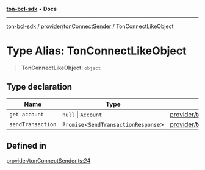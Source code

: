 [**ton-bcl-sdk**](../../../README.md) • **Docs**

***

[ton-bcl-sdk](../../../README.md) / [provider/tonConnectSender](../README.md) / TonConnectLikeObject

# Type Alias: TonConnectLikeObject

> **TonConnectLikeObject**: `object`

## Type declaration

| Name | Type | Defined in |
| ------ | ------ | ------ |
| `get account` | `null` \| `Account` | [provider/tonConnectSender.ts:25](https://github.com/ton-fun-tech/ton-bcl-sdk/blob/7877991181ad2a3357235178011544813b695441/src/provider/tonConnectSender.ts#L25) |
| `sendTransaction` | `Promise`\<`SendTransactionResponse`\> | [provider/tonConnectSender.ts:26](https://github.com/ton-fun-tech/ton-bcl-sdk/blob/7877991181ad2a3357235178011544813b695441/src/provider/tonConnectSender.ts#L26) |

## Defined in

[provider/tonConnectSender.ts:24](https://github.com/ton-fun-tech/ton-bcl-sdk/blob/7877991181ad2a3357235178011544813b695441/src/provider/tonConnectSender.ts#L24)
